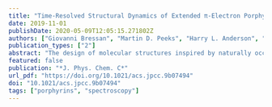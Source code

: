 ```yaml
---
title: "Time-Resolved Structural Dynamics of Extended π-Electron Porphyrin Nanoring"
date: 2019-11-01
publishDate: 2020-05-09T12:05:15.271802Z
authors: ["Giovanni Bressan", "Martin D. Peeks", "Harry L. Anderson", "Stephen R. Meech", "Ismael A. Heisler"]
publication_types: ["2"]
abstract: "The design of molecular structures inspired by naturally occuring light harvesting systems has been intensely pursued over the last couple of decades. Interesting new structures include the π-conjugated porphyrin nanorings, which show promising features such as ultrafast excited-state delocalization, leading to suppressed radiative rates, superradiance with increasing temperature, and energy transfer times comparable to their natural counterparts. An important question to be addressed in such systems is the role and time scale of structural motions and how they affect excited-state delocalization. Here it is shown that porphyrin nanorings which are not rigidified by a template are structurally heterogeneous in the ground state and evolve dynamically on a tens of picoseconds time scale. In the excited state a structural relaxation of the porphyrin nanorings is observed on a picosecond time scale. Furthermore, ultrafast excitation delocalization is observed by anisotropy measurements, being insensitive to structural motions of the nanorings."
featured: false
publication: "*J. Phys. Chem. C*"
url_pdf: "https://doi.org/10.1021/acs.jpcc.9b07494"
doi: "10.1021/acs.jpcc.9b07494"
tags: ["porphyrins", "spectroscopy"]
---
```


